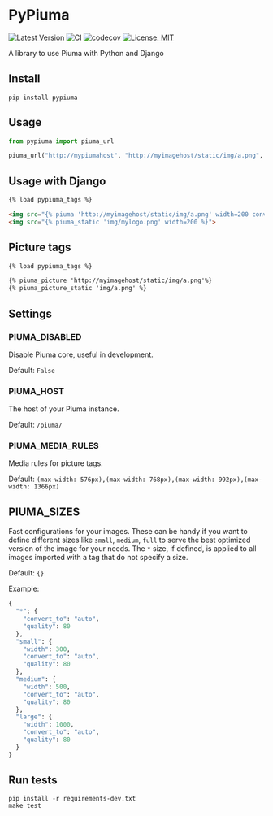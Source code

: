 # PyPiuma

[![Latest Version](https://img.shields.io/pypi/v/pypiuma.svg)](https://pypi.python.org/pypi/pypiuma/)
[![CI](https://github.com/piumaio/pypiuma/actions/workflows/ci.yml/badge.svg)](https://github.com/piumaio/pypiuma)
[![codecov](https://codecov.io/gh/piumaio/pypiuma/branch/master/graph/badge.svg)](https://codecov.io/gh/piumaio/pypiuma)
[![License: MIT](https://img.shields.io/badge/License-MIT-blue.svg)](https://github.com/piumaio/pypiuma/blob/master/LICENSE)

A library to use Piuma with Python and Django

## Install

    pip install pypiuma

## Usage
```py
from pypiuma import piuma_url

piuma_url("http://mypiumahost", "http://myimagehost/static/img/a.png", 200, 200, 80)
```

## Usage with Django

```html
{% load pypiuma_tags %}

<img src="{% piuma 'http://myimagehost/static/img/a.png' width=200 convert_to="auto" size="medium" %}">
<img src="{% piuma_static 'img/mylogo.png' width=200 %}">
```

## Picture tags

```html
{% load pypiuma_tags %}

{% piuma_picture 'http://myimagehost/static/img/a.png'%}
{% piuma_picture_static 'img/a.png' %}
```

## Settings

### PIUMA_DISABLED

Disable Piuma core, useful in development.

Default: `False`

### PIUMA_HOST

The host of your Piuma instance.

Default:  `/piuma/`

### PIUMA_MEDIA_RULES

Media rules for picture tags.

Default: `(max-width: 576px),(max-width: 768px),(max-width: 992px),(max-width: 1366px)`

## PIUMA_SIZES

Fast configurations for your images. These can be handy if you want to define different
sizes like `small`, `medium`, `full` to serve the best optimized version of the image for your needs.
The `*` size, if defined, is applied to all images imported with a tag that do not specify a size.

Default: `{}`

Example:
```python
{
  "*": {
    "convert_to": "auto",
    "quality": 80
  },
  "small": {
    "width": 300,
    "convert_to": "auto",
    "quality": 80
  },
  "medium": {
    "width": 500,
    "convert_to": "auto",
    "quality": 80
  },
  "large": {
    "width": 1000,
    "convert_to": "auto",
    "quality": 80
  }
}
```

## Run tests

    pip install -r requirements-dev.txt
    make test
